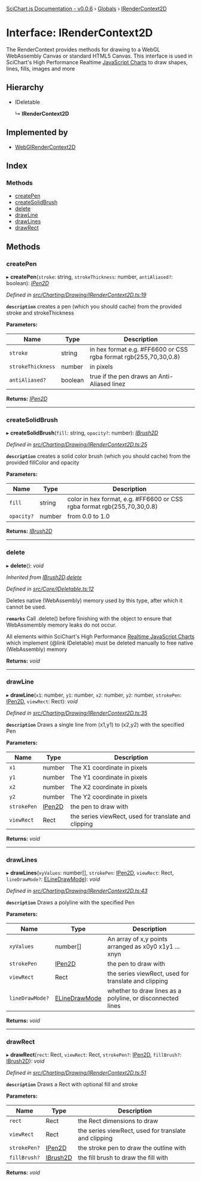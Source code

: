 [SciChart.js Documentation - v0.0.6](../README.md) › [Globals](../globals.md) › [IRenderContext2D](irendercontext2d.md)

# Interface: IRenderContext2D

The RenderContext provides methods for drawing to a WebGL WebAssembly Canvas or standard HTML5 Canvas.
This interface is used in SciChart's High Performance Realtime [JavaScript Charts](https://www.scichart.com/javascript-chart-features)
to draw shapes, lines, fills, images and more

## Hierarchy

* IDeletable

  ↳ **IRenderContext2D**

## Implemented by

* [WebGlRenderContext2D](../classes/webglrendercontext2d.md)

## Index

### Methods

* [createPen](irendercontext2d.md#createpen)
* [createSolidBrush](irendercontext2d.md#createsolidbrush)
* [delete](irendercontext2d.md#delete)
* [drawLine](irendercontext2d.md#drawline)
* [drawLines](irendercontext2d.md#drawlines)
* [drawRect](irendercontext2d.md#drawrect)

## Methods

###  createPen

▸ **createPen**(`stroke`: string, `strokeThickness`: number, `antiAliased?`: boolean): *[IPen2D](ipen2d.md)*

*Defined in [src/Charting/Drawing/IRenderContext2D.ts:19](https://github.com/ABTSoftware/SciChart.Dev/blob/46671d21ce/Web/src/SciChart/src/Charting/Drawing/IRenderContext2D.ts#L19)*

**`description`** creates a pen (which you should cache) from the provided stroke and strokeThickness

**Parameters:**

Name | Type | Description |
------ | ------ | ------ |
`stroke` | string | in hex format e.g. #FF6600 or CSS rgba format rgb(255,70,30,0.8) |
`strokeThickness` | number | in pixels |
`antiAliased?` | boolean | true if the pen draws an Anti-Aliased linez  |

**Returns:** *[IPen2D](ipen2d.md)*

___

###  createSolidBrush

▸ **createSolidBrush**(`fill`: string, `opacity?`: number): *[IBrush2D](ibrush2d.md)*

*Defined in [src/Charting/Drawing/IRenderContext2D.ts:25](https://github.com/ABTSoftware/SciChart.Dev/blob/46671d21ce/Web/src/SciChart/src/Charting/Drawing/IRenderContext2D.ts#L25)*

**`description`** creates a solid color brush (which you should cache) from the provided fillColor and opacity

**Parameters:**

Name | Type | Description |
------ | ------ | ------ |
`fill` | string | color in hex format, e.g. #FF6600 or CSS rgba format rgb(255,70,30,0.8) |
`opacity?` | number | from 0.0 to 1.0  |

**Returns:** *[IBrush2D](ibrush2d.md)*

___

###  delete

▸ **delete**(): *void*

*Inherited from [IBrush2D](ibrush2d.md).[delete](ibrush2d.md#delete)*

*Defined in [src/Core/IDeletable.ts:12](https://github.com/ABTSoftware/SciChart.Dev/blob/46671d21ce/Web/src/SciChart/src/Core/IDeletable.ts#L12)*

Deletes native (WebAssembly) memory used by this type, after which it cannot be used.

**`remarks`** 
Call .delete() before finishing with the object to ensure that WebAssmembly memory leaks do
not occur.

All elements within SciChart's High Performance
[Realtime JavaScript Charts](https://www.scichart.com/javascript-chart-features) which implement
{@link IDeletable} must be deleted manually to free native (WebAssembly) memory

**Returns:** *void*

___

###  drawLine

▸ **drawLine**(`x1`: number, `y1`: number, `x2`: number, `y2`: number, `strokePen`: [IPen2D](ipen2d.md), `viewRect`: Rect): *void*

*Defined in [src/Charting/Drawing/IRenderContext2D.ts:35](https://github.com/ABTSoftware/SciChart.Dev/blob/46671d21ce/Web/src/SciChart/src/Charting/Drawing/IRenderContext2D.ts#L35)*

**`description`** Draws a single line from (x1,y1) to (x2,y2) with the specified Pen

**Parameters:**

Name | Type | Description |
------ | ------ | ------ |
`x1` | number | The X1 coordinate in pixels |
`y1` | number | The Y1 coordinate in pixels |
`x2` | number | The X2 coordinate in pixels |
`y2` | number | The Y2 coordinate in pixels |
`strokePen` | [IPen2D](ipen2d.md) | the pen to draw with |
`viewRect` | Rect | the series viewRect, used for translate and clipping  |

**Returns:** *void*

___

###  drawLines

▸ **drawLines**(`xyValues`: number[], `strokePen`: [IPen2D](ipen2d.md), `viewRect`: Rect, `lineDrawMode?`: [ELineDrawMode](../enums/elinedrawmode.md)): *void*

*Defined in [src/Charting/Drawing/IRenderContext2D.ts:43](https://github.com/ABTSoftware/SciChart.Dev/blob/46671d21ce/Web/src/SciChart/src/Charting/Drawing/IRenderContext2D.ts#L43)*

**`description`** Draws a polyline with the specified Pen

**Parameters:**

Name | Type | Description |
------ | ------ | ------ |
`xyValues` | number[] | An array of x,y points arranged as x0y0 x1y1 ... xnyn |
`strokePen` | [IPen2D](ipen2d.md) | the pen to draw with |
`viewRect` | Rect | the series viewRect, used for translate and clipping |
`lineDrawMode?` | [ELineDrawMode](../enums/elinedrawmode.md) | whether to draw lines as a polyline, or disconnected lines  |

**Returns:** *void*

___

###  drawRect

▸ **drawRect**(`rect`: Rect, `viewRect`: Rect, `strokePen?`: [IPen2D](ipen2d.md), `fillBrush?`: [IBrush2D](ibrush2d.md)): *void*

*Defined in [src/Charting/Drawing/IRenderContext2D.ts:51](https://github.com/ABTSoftware/SciChart.Dev/blob/46671d21ce/Web/src/SciChart/src/Charting/Drawing/IRenderContext2D.ts#L51)*

**`description`** Draws a Rect with optional fill and stroke

**Parameters:**

Name | Type | Description |
------ | ------ | ------ |
`rect` | Rect | the Rect dimensions to draw |
`viewRect` | Rect | the series viewRect, used for translate and clipping |
`strokePen?` | [IPen2D](ipen2d.md) | the stroke pen to draw the outline with |
`fillBrush?` | [IBrush2D](ibrush2d.md) | the fill brush to draw the fill with  |

**Returns:** *void*
